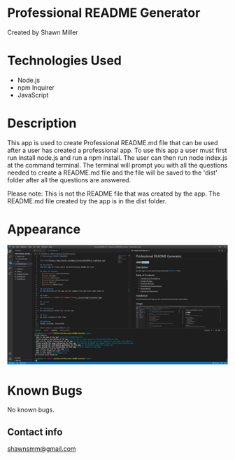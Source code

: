 # Professional README Generator
Created by Shawn Miller

# Technologies Used
- Node.js
- npm Inquirer
- JavaScript

# Description
This app is used to create Professional README.md file that can be used after a user has created a professional app. To use this app a user must first run install node.js and run a npm install. The user can then run node index.js at the command terminal. The terminal will prompt you with all the questions needed to create a README.md file and the file will be saved to the 'dist' folder after all the questions are answered.

Please note: This is not the README file that was created by the app. The README.md file created by the app is in the dist folder.

# Appearance
![Screenshot of README and command line](./assets/img/screenshot.jpg)

# Known Bugs
No known bugs.

## Contact info
shawnsmm@gmail.com